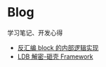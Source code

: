 # Blog
学习笔记、开发心得
- [反汇编 block 的内部逻辑实现](https://github.com/lixianshen/Blog/blob/master/2018-11-02-反汇编%20block%20的内部逻辑实现.md)
- [LDB 解密-砸壳 Framework](https://github.com/lixianshen/Blog/blob/master/2018-10-28-LDB%20解密-砸壳%20Framework.md)
